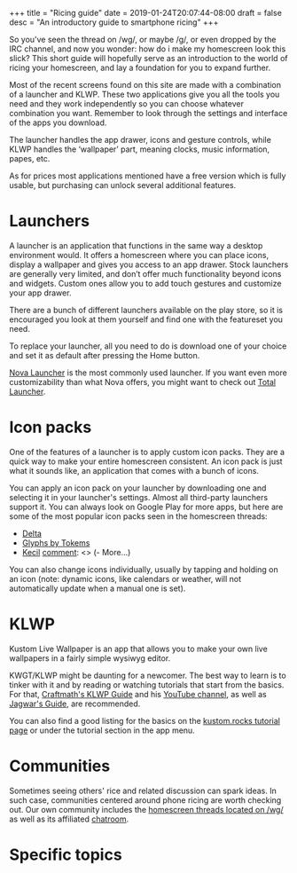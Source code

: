 +++
title = "Ricing guide"
date = 2019-01-24T20:07:44-08:00
draft = false
desc = "An introductory guide to smartphone ricing"
+++

So you've seen the thread on /wg/, or maybe /g/, or even dropped by the IRC channel, and now you wonder: how do i make my homescreen look this slick? This short guide will hopefully serve as an introduction to the world of ricing your homescreen, and lay a foundation for you to expand further.

Most of the recent screens found on this site are made with a combination of a launcher and KLWP. These two applications give you all the tools you need and they work independently so you can choose whatever combination you want. Remember to look through the settings and interface of the apps you download.

The launcher handles the app drawer, icons and gesture controls, while KLWP handles the ‘wallpaper’ part, meaning clocks, music information, papes, etc.

As for prices most applications mentioned have a free version which is fully usable, but purchasing can unlock several additional features.

# Launchers
A launcher is an application that functions in the same way a desktop environment would. It offers a homescreen where you can place icons, display a wallpaper and gives you access to an app drawer. Stock launchers are generally very limited, and don’t offer much functionality beyond icons and widgets. Custom ones allow you to add touch gestures and customize your app drawer.

There are a bunch of different launchers available on the play store, so it is encouraged you look at them yourself and find one with the featureset you need.

To replace your launcher, all you need to do is download one of your choice and set it as default after pressing the Home button.

[Nova Launcher](https://play.google.com/store/apps/details?id=com.teslacoilsw.launcher) is the most commonly used launcher. If you want even more customizability than what Nova offers, you might want to check out [Total Launcher](https://play.google.com/store/apps/details?id=com.ss.launcher2).

[comment]: <> (FOSS alternative Lawnchair perhaps)

# Icon packs
One of the features of a launcher is to apply custom icon packs. They are a quick way to make your entire homescreen consistent. An icon pack is just what it sounds like, an application that comes with a bunch of icons.

You can apply an icon pack on your launcher by downloading one and selecting it in your launcher's settings. Almost all third-party launchers support it. You can always look on Google Play for more apps, but here are some of the most popular icon packs seen in the homescreen threads:
  - [Delta](https://play.google.com/store/apps/details?id=website.leifs.delta)
  - [Glyphs by Tokems](https://forum.xda-developers.com/android/themes/icons-pack-glyphs-tokems-t3019186)
  - [Kecil](https://play.google.com/store/apps/details?id=com.kecil.dashboard)
  [comment]: <> (- More...)

You can also change icons individually, usually by tapping and holding on an icon (note: dynamic icons, like calendars or weather, will not automatically update when a manual one is set).

# KLWP
Kustom Live Wallpaper is an app that allows you to make your own live wallpapers in a fairly simple wysiwyg editor.

KWGT/KLWP might be daunting for a newcomer. The best way to learn is to tinker with it and by reading or watching tutorials that start from the basics. For that, [Craftmath's KLWP Guide](https://www.bcraftmath.com/klwp.html) and his [YouTube channel](https://www.youtube.com/channel/UC3adc3KUUT88oEk11Fg5FFA), as well as [Jagwar's Guide](http://www.jagwar.de/kustom-beginners-guide-part-1-klwp-basics/), are recommended.

You can also find a good listing for the basics on the [kustom.rocks tutorial page](https://help.kustom.rocks/i176-tutorials-list) or under the tutorial section in the app menu.

[comment]: <> (General guidelines: https://gist.github.com/676339784/81d1d2528f779599cef433203be1e9e2)

# Communities

Sometimes seeing others' rice and related discussion can spark ideas. In such case, communities centered around phone ricing are worth checking out. Our own community includes the [homescreen threads located on /wg/](https://4chan.org/wg/homescreen) as well as its affiliated [chatroom](https://homescreens.org/irc/).

# Specific topics

  [comment]: <> (- More on KLWP/KWGT)
  [comment]: <> (- Riceable apps)
  [comment]: <> (- Stuff for rooted phones)
  [comment]: <> (- Icon pack page with thumbnails of them)
